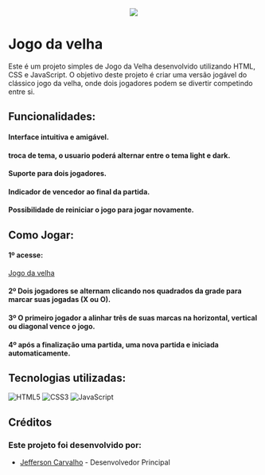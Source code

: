 <div align="center">
  <img src="https://i.imgur.com/h3iaqkT.png"/>
</div>

# Jogo da velha

Este é um projeto simples de Jogo da Velha desenvolvido utilizando HTML, CSS e JavaScript. O objetivo deste projeto é criar uma versão jogável do clássico jogo da velha, onde dois jogadores podem se divertir competindo entre si.

## Funcionalidades:

#### Interface intuitiva e amigável.
#### troca de tema, o usuario poderá alternar entre o tema light e dark.
#### Suporte para dois jogadores.
#### Indicador de vencedor ao final da partida.
#### Possibilidade de reiniciar o jogo para jogar novamente.

## Como Jogar:

#### 1º acesse:
[Jogo da velha](https://jeffersonmatias.github.io/jogo-da-velha/)

#### 2º Dois jogadores se alternam clicando nos quadrados da grade para marcar suas jogadas (X ou O).

#### 3º O primeiro jogador a alinhar três de suas marcas na horizontal, vertical ou diagonal vence o jogo.

#### 4º após a finalização uma partida, uma nova partida e iniciada automaticamente.

## Tecnologias utilizadas:

![HTML5](https://img.shields.io/badge/html5-%23E34F26.svg?style=for-the-badge&logo=html5&logoColor=white)
![CSS3](https://img.shields.io/badge/css3-%231572B6.svg?style=for-the-badge&logo=css3&logoColor=white)
![JavaScript](https://img.shields.io/badge/javascript-%23323330.svg?style=for-the-badge&logo=javascript&logoColor=%23F7DF1E)

## Créditos

### Este projeto foi desenvolvido por:

- [Jefferson Carvalho](https://jeffersoncarvalho.tech) - Desenvolvedor Principal
